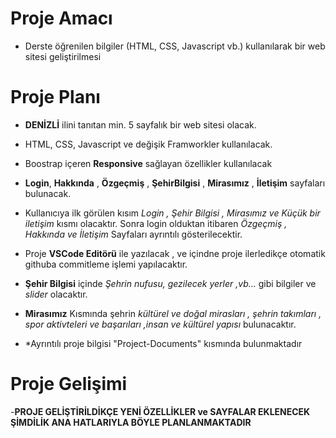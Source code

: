 # **Proje Amacı**



-   Derste öğrenilen bilgiler (HTML, CSS, Javascript vb.) kullanılarak bir web sitesi geliştirilmesi


# Proje Planı

- **DENİZLİ** ilini tanıtan min. 5 sayfalık bir web sitesi olacak.

- HTML, CSS, Javascript ve değişik Framworkler kullanılacak.

- Boostrap içeren  **Responsive** sağlayan özellikler kullanılacak

- **Login**, **Hakkında** , **Özgeçmiş** ,  **ŞehirBilgisi** , **Mirasımız** , **İletişim** sayfaları bulunacak.

- Kullanıcıya ilk görülen kısım *Login , Şehir Bilgisi , Mirasımız ve Küçük bir iletişim* kısmı olacaktır. Sonra login olduktan itibaren *Özgeçmiş , Hakkında ve İletişim* Sayfaları ayrıntılı gösterilecektir.

-  Proje **VSCode Editörü** ile yazılacak , ve içindne proje ilerledikçe  otomatik githuba commitleme işlemi yapılacaktır.

- **Şehir Bilgisi** içinde *Şehrin nufusu, gezilecek yerler ,vb...* gibi bilgiler ve *slider* olacaktır. 

- **Mirasımız** Kısmında şehrin *kültürel ve doğal mirasları , şehrin takımları , spor aktivteleri ve başarıları ,insan ve kültürel yapısı* bulunacaktır.

- *Ayrıntılı proje bilgisi "Project-Documents" kısmında bulunmaktadır

# Proje Gelişimi

-**PROJE GELİŞTİRİLDİKÇE YENİ ÖZELLİKLER ve SAYFALAR EKLENECEK ŞİMDİLİK ANA HATLARIYLA BÖYLE PLANLANMAKTADIR**
